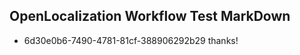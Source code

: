 ## OpenLocalization Workflow Test MarkDown
* 6d30e0b6-7490-4781-81cf-388906292b29 thanks!

<!--HONumber=Sep16_HO1-->



